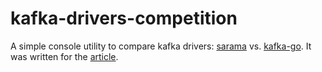 # kafka-drivers-competition

A simple console utility to compare kafka drivers: [sarama](https://github.com/Shopify/sarama) vs. [kafka-go](https://github.com/segmentio/kafka-go). It was written for the [article](https://nikgalushko.com/post/go_kafka_drivers_competition/).
